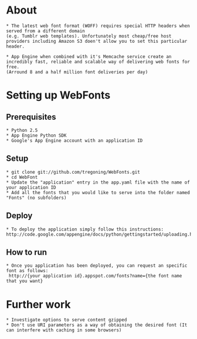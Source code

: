 # About

	* The latest web font format (WOFF) requires special HTTP headers when served from a different domain
	(e.g. Tumblr web templates). Unfortunately most cheap/free host providers including Amazon S3 doen't allow you to set this particular header.
	
	* App Engine when combined with it's Memcache service create an incredibly fast, reliable and scalable way of delivering web fonts for free.
	(Arround 8 and a half million font deliveries per day)

# Setting up WebFonts

## Prerequisites

	* Python 2.5
	* App Engine Python SDK
	* Google's App Engine account with an application ID
	
## Setup

	* git clone git://github.com/tregoning/WebFonts.git
	* cd WebFont
	* Update the "application" entry in the app.yaml file with the name of your application ID
	* Add all the fonts that you would like to serve into the folder named "Fonts" (no subfolders)
		
## Deploy

	* To deploy the application simply follow this instructions:
	http://code.google.com/appengine/docs/python/gettingstarted/uploading.html

## How to run

	* Once you application has been deployed, you can request an specific font as follows:
	 http://{your application id}.appspot.com/fonts?name={the font name that you want}

# Further work

	* Investigate options to serve content gzipped
	* Don't use URI parameters as a way of obtaining the desired font (It can interfere with caching in some browsers)
